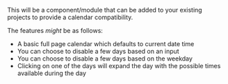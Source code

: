 This will be a component/module that can be added to your existing projects to provide a calendar compatibility.

The features _might_ be as follows:
- A basic full page calendar which defaults to current date time
- You can choose to disable a few days based on an input
- You can choose to disable a few days based on the weekday
- Clicking on one of the days will expand the day with the possible times available during the day
